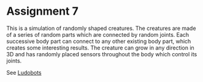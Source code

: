 # Assignment 7

This is a simulation of randomly shaped creatures. The creatures are made of a series of random parts which are connected by random joints. Each successive body part can connect to any other existing body part, which creates some interesting results. The creature can grow in any direction in 3D and has randomly placed sensors throughout the body which control its joints.

See [Ludobots](https://www.reddit.com/r/ludobots)
